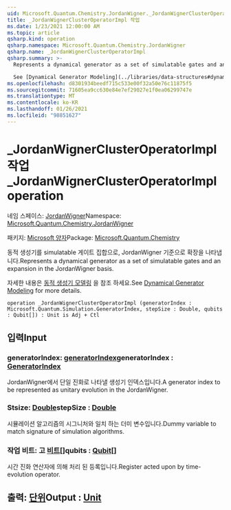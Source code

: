 ```yaml
---
uid: Microsoft.Quantum.Chemistry.JordanWigner._JordanWignerClusterOperatorImpl
title: _JordanWignerClusterOperatorImpl 작업
ms.date: 1/23/2021 12:00:00 AM
ms.topic: article
qsharp.kind: operation
qsharp.namespace: Microsoft.Quantum.Chemistry.JordanWigner
qsharp.name: _JordanWignerClusterOperatorImpl
qsharp.summary: >-
  Represents a dynamical generator as a set of simulatable gates and an expansion in the JordanWigner basis.

  See [Dynamical Generator Modeling](../libraries/data-structures#dynamical-generator-modeling) for more details.
ms.openlocfilehash: d8301934beedf715c533e00f32a50e76c11875f5
ms.sourcegitcommit: 71605ea9cc630e84e7ef29027e1f0ea06299747e
ms.translationtype: MT
ms.contentlocale: ko-KR
ms.lasthandoff: 01/26/2021
ms.locfileid: "98851627"
---
```

# <a name="_jordanwignerclusteroperatorimpl-operation"></a><span data-ttu-id="e4c67-102">_JordanWignerClusterOperatorImpl 작업</span><span class="sxs-lookup"><span data-stu-id="e4c67-102">_JordanWignerClusterOperatorImpl operation</span></span>

<span data-ttu-id="e4c67-103">네임 스페이스: [JordanWigner](xref:Microsoft.Quantum.Chemistry.JordanWigner)</span><span class="sxs-lookup"><span data-stu-id="e4c67-103">Namespace: [Microsoft.Quantum.Chemistry.JordanWigner](xref:Microsoft.Quantum.Chemistry.JordanWigner)</span></span>

<span data-ttu-id="e4c67-104">패키지: [Microsoft 양자](https://nuget.org/packages/Microsoft.Quantum.Chemistry)</span><span class="sxs-lookup"><span data-stu-id="e4c67-104">Package: [Microsoft.Quantum.Chemistry](https://nuget.org/packages/Microsoft.Quantum.Chemistry)</span></span>


<span data-ttu-id="e4c67-105">동적 생성기를 simulatable 게이트 집합으로, JordanWigner 기준으로 확장을 나타냅니다.</span><span class="sxs-lookup"><span data-stu-id="e4c67-105">Represents a dynamical generator as a set of simulatable gates and an expansion in the JordanWigner basis.</span></span>

<span data-ttu-id="e4c67-106">자세한 내용은 [동적 생성기 모델링](../libraries/data-structures#dynamical-generator-modeling) 을 참조 하세요.</span><span class="sxs-lookup"><span data-stu-id="e4c67-106">See [Dynamical Generator Modeling](../libraries/data-structures#dynamical-generator-modeling) for more details.</span></span>

```qsharp
operation _JordanWignerClusterOperatorImpl (generatorIndex : Microsoft.Quantum.Simulation.GeneratorIndex, stepSize : Double, qubits : Qubit[]) : Unit is Adj + Ctl
```


## <a name="input"></a><span data-ttu-id="e4c67-107">입력</span><span class="sxs-lookup"><span data-stu-id="e4c67-107">Input</span></span>

### <a name="generatorindex--generatorindex"></a><span data-ttu-id="e4c67-108">generatorIndex: [generatorIndex](xref:Microsoft.Quantum.Simulation.GeneratorIndex)</span><span class="sxs-lookup"><span data-stu-id="e4c67-108">generatorIndex : [GeneratorIndex](xref:Microsoft.Quantum.Simulation.GeneratorIndex)</span></span>

<span data-ttu-id="e4c67-109">JordanWigner에서 단일 진화로 나타낼 생성기 인덱스입니다.</span><span class="sxs-lookup"><span data-stu-id="e4c67-109">A generator index to be represented as unitary evolution in the JordanWigner.</span></span>


### <a name="stepsize--double"></a><span data-ttu-id="e4c67-110">Stsize: [Double](xref:microsoft.quantum.lang-ref.double)</span><span class="sxs-lookup"><span data-stu-id="e4c67-110">stepSize : [Double](xref:microsoft.quantum.lang-ref.double)</span></span>

<span data-ttu-id="e4c67-111">시뮬레이션 알고리즘의 시그니처와 일치 하는 더미 변수입니다.</span><span class="sxs-lookup"><span data-stu-id="e4c67-111">Dummy variable to match signature of simulation algorithms.</span></span>


### <a name="qubits--qubit"></a><span data-ttu-id="e4c67-112">작업 비트: 고 [비트](xref:microsoft.quantum.lang-ref.qubit)[]</span><span class="sxs-lookup"><span data-stu-id="e4c67-112">qubits : [Qubit](xref:microsoft.quantum.lang-ref.qubit)[]</span></span>

<span data-ttu-id="e4c67-113">시간 진화 연산자에 의해 처리 된 등록입니다.</span><span class="sxs-lookup"><span data-stu-id="e4c67-113">Register acted upon by time-evolution operator.</span></span>



## <a name="output--unit"></a><span data-ttu-id="e4c67-114">출력: [단위](xref:microsoft.quantum.lang-ref.unit)</span><span class="sxs-lookup"><span data-stu-id="e4c67-114">Output : [Unit](xref:microsoft.quantum.lang-ref.unit)</span></span>

